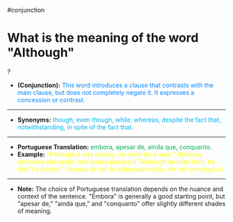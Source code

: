 #conjunction

# What is the meaning of the word "Although"
?
* **(Conjunction):** <span style="color:rgb(0, 132, 255)">This word introduces a clause that contrasts with the main clause, but does not completely negate it. It expresses a concession or contrast.</span>
---
* **Synonyms:** <span style="color:rgb(0, 176, 240)">though, even though, while, whereas, despite the fact that, notwithstanding, in spite of the fact that.</span>
---
* **Portuguese Translation:** <span style="color:rgb(0, 176, 80)">embora, apesar de, ainda que, conquanto.</span>
* **Example:** <span style="color:rgb(255, 255, 0)">"Although it was raining, we went for a walk." (Embora estivesse chovendo, nós fomos passear.)</span>  <span style="color:rgb(255, 255, 0)">"Although he tried hard, he didn't succeed." (Apesar de ter se esforçado muito, ele não conseguiu.)</span>
---
* **Note:**  The choice of Portuguese translation depends on the nuance and context of the sentence.  "Embora" is generally a good starting point, but "apesar de," "ainda que," and "conquanto" offer slightly different shades of meaning.
<!--SR:!2025-07-20,35,270-->
